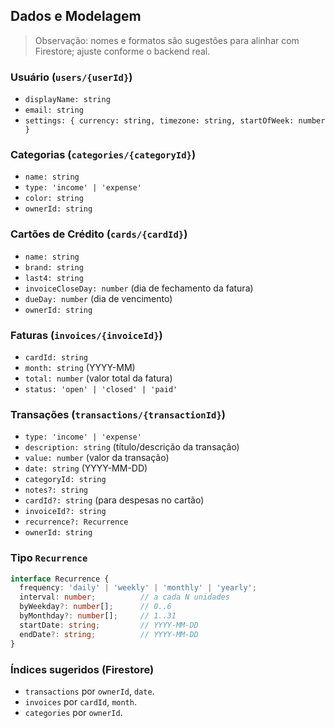 ## Dados e Modelagem

> Observação: nomes e formatos são sugestões para alinhar com Firestore; ajuste conforme o backend real.

### Usuário (`users/{userId}`)
- `displayName: string`
- `email: string`
- `settings: { currency: string, timezone: string, startOfWeek: number }`

### Categorias (`categories/{categoryId}`)
- `name: string`
- `type: 'income' | 'expense'`
- `color: string`
- `ownerId: string`

### Cartões de Crédito (`cards/{cardId}`)
- `name: string`
- `brand: string`
- `last4: string`
- `invoiceCloseDay: number`  (dia de fechamento da fatura)
- `dueDay: number`           (dia de vencimento)
- `ownerId: string`

### Faturas (`invoices/{invoiceId}`)
- `cardId: string`
- `month: string`       (YYYY-MM)
- `total: number`       (valor total da fatura)
- `status: 'open' | 'closed' | 'paid'`

### Transações (`transactions/{transactionId}`)
- `type: 'income' | 'expense'`
- `description: string`  (título/descrição da transação)
- `value: number`        (valor da transação)
- `date: string`         (YYYY-MM-DD)
- `categoryId: string`
- `notes?: string`
- `cardId?: string`      (para despesas no cartão)
- `invoiceId?: string`
- `recurrence?: Recurrence`
- `ownerId: string`

### Tipo `Recurrence`
```ts
interface Recurrence {
  frequency: 'daily' | 'weekly' | 'monthly' | 'yearly';
  interval: number;          // a cada N unidades
  byWeekday?: number[];      // 0..6
  byMonthday?: number[];     // 1..31
  startDate: string;         // YYYY-MM-DD
  endDate?: string;          // YYYY-MM-DD
}
```

### Índices sugeridos (Firestore)
- `transactions` por `ownerId`, `date`.
- `invoices` por `cardId`, `month`.
- `categories` por `ownerId`.
